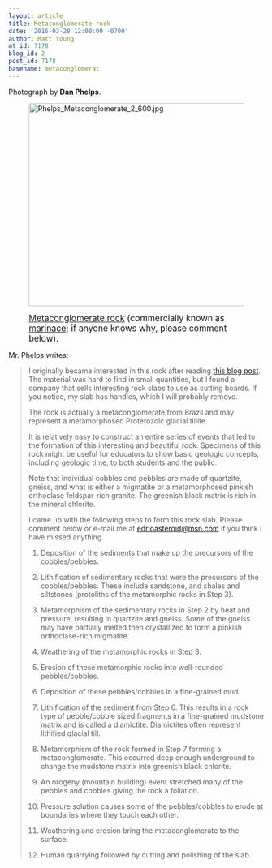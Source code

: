 ```yaml
---
layout: article
title: Metaconglomerate rock
date: '2016-03-28 12:00:00 -0700'
author: Matt Young
mt_id: 7178
blog_id: 2
post_id: 7178
basename: metaconglomerat
---
```

Photograph by **Dan Phelps**.

<figure>
<img src="http://pandasthumb.org/archives/2016/03/15/Phelps_Metaconglomerate_2_600.jpg" alt="Phelps_Metaconglomerate_2_600.jpg" width="600" height="400" />
<figcaption markdown="span">

<big>[Metaconglomerate rock](https://en.wikipedia.org/wiki/Metaconglomerate) (commercially known as [marinace](http://www.marmirossi.com/en/news/focus-materials/marinace-the-riverbed-of-stone); if anyone knows why, please comment below).</big>

</figcaption>
</figure>


Mr. Phelps writes:  


> I originally became interested in this rock after reading [this blog post](http://geologictimepics.com/2015/02/19/rockin-countertops-geologic-time-in-our-kitchens-and-bathrooms/). The material was hard to find in small quantities, but I found a company that sells interesting rock slabs to use as cutting boards. If you notice, my slab has handles, which I will probably remove.
> 
> The rock is actually a metaconglomerate from Brazil and may represent a metamorphosed Proterozoic glacial tillite.
> 
> It is relatively easy to construct an entire series of events that led to the formation of this interesting and beautiful rock. Specimens of this rock might be useful for educators to show basic geologic concepts, including geologic time, to both students and the public.
> 
> Note that individual cobbles and pebbles are made of quartzite, gneiss, and what is either a migmatite or a metamorphosed pinkish orthoclase feldspar-rich granite.  The greenish black matrix is rich in the mineral chlorite.
> 
> I came up with the following steps to form this rock slab.  Please comment below or e-mail me at edrioasteroid@msn.com if you think I have missed anything.
> 
> 1. Deposition of the sediments that make up the precursors of the cobbles/pebbles.
> 
> 2. Lithification of sedimentary rocks that were the precursors of the cobbles/pebbles. These include sandstone, and shales and siltstones (protoliths of the metamorphic rocks in Step 3).
> 
> 3. Metamorphism of the sedimentary rocks in Step 2 by heat and pressure, resulting in quartzite and gneiss.  Some of the gneiss may have partially melted then crystallized to form a pinkish orthoclase-rich migmatite.
> 
> 4. Weathering of the metamorphic rocks in Step 3.
> 
> 5. Erosion of these metamorphic rocks into well-rounded pebbles/cobbles.
> 
> 6. Deposition of these pebbles/cobbles in a fine-grained mud.  
> 
> 7. Lithification of the sediment from Step 6. This results in a  rock type of pebble/cobble sized fragments in a fine-grained mudstone matrix and is called a diamictite.  Diamictites often represent lithified glacial till.
> 
> 8. Metamorphism of the rock formed in Step 7 forming a metaconglomerate. This occurred deep enough underground to change the mudstone matrix into greenish black chlorite.
> 
> 9. An orogeny (mountain building) event stretched many of the pebbles and cobbles giving the rock a foliation.
> 
> 10. Pressure solution causes some of the pebbles/cobbles to erode at boundaries where they touch each other.
> 
> 11. Weathering and erosion bring the metaconglomerate to the surface.
> 
> 12. Human quarrying followed by cutting and polishing of the slab.
